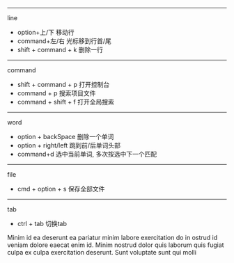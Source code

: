 ***
line
- option+上/下  移动行
- command+左/右  光标移到行首/尾
- shift + command + k  删除一行

***
command
- shift + command + p 打开控制台
- command + p  搜索项目文件
- command + shift + f  打开全局搜索

*** 
word
- option + backSpace  删除一个单词
- option + right/left  跳到前/后单词头部
- command+d 选中当前单词, 多次按选中下一个匹配

***
file
- cmd + option + s 保存全部文件

***
tab
- ctrl + tab  切换tab




Minim id ea deserunt ea pariatur  minim labore exercitation do in ostrud id veniam dolore eaecat enim id. Minim nostrud dolor quis laborum quis fugiat culpa ex culpa exercitation deserunt. Sunt voluptate sunt qui molli